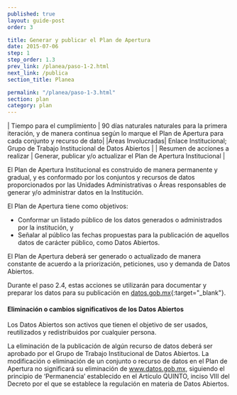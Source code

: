 ```yaml
---
published: true
layout: guide-post
order: 3

title: Generar y publicar el Plan de Apertura
date: 2015-07-06
step: 1
step_order: 1.3
prev_link: /planea/paso-1-2.html
next_link: /publica
section_title: Planea

permalink: "/planea/paso-1-3.html"
section: plan
category: plan
---
```



| Tiempo para el cumplimiento | 90 días naturales naturales para la primera iteración, y de manera continua según lo marque el Plan de Apertura para cada conjunto y recurso de dato|
|Áreas Involucradas| Enlace Institucional; Grupo de Trabajo Institucional de Datos Abiertos |
| Resumen de acciones a realizar | Generar, publicar  y/o actualizar el Plan de Apertura Institucional |

El Plan de Apertura Institucional es construido de manera permanente y gradual, y es conformado por los conjuntos y recursos de datos proporcionados por las Unidades Administrativas o Áreas responsables de generar y/o administrar datos en la Institución.

El Plan de Apertura tiene como objetivos: 
- Conformar un listado público de los datos generados o administrados por la institución, y
- Señalar al público las fechas propuestas para la publicación de aquellos datos de carácter público, como Datos Abiertos.

El Plan de Apertura deberá ser generado o actualizado de manera constante de acuerdo a la priorización, peticiones, uso y demanda de Datos Abiertos. 

Durante el paso 2.4, estas acciones se utilizarán para documentar y preparar los datos para su publicación en [datos.gob.mx](http://datos.gob.mx){:target="_blank"}.


#### Eliminación o cambios significativos de los Datos Abiertos

Los Datos Abiertos son activos que tienen el objetivo de ser usados, reutilizados y redistribuidos por cualquier persona. 

La eliminación de la publicación de algún recurso de datos deberá ser aprobado por el Grupo de Trabajo Institucional de Datos Abiertos. La modificación o eliminación de un conjunto o recurso de datos en el Plan de Apertura no significará su eliminación de www.datos.gob.mx, siguiendo el principio de ‘Permanencia’ establecido en el Artículo QUINTO, inciso VIII del Decreto por el que se establece la regulación en materia de Datos Abiertos.